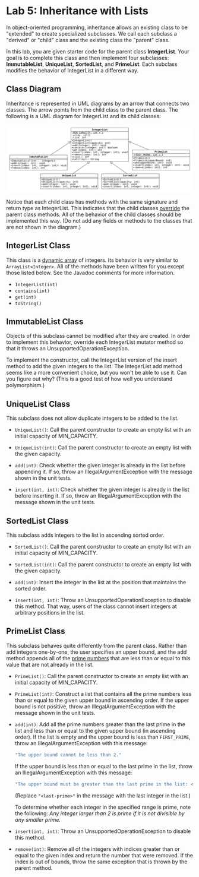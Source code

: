 # Lab 5: Inheritance with Lists

In object-oriented programming, inheritance allows an existing class to be "extended" to create specialized subclasses.
We call each subclass a "derived" or "child" class and the existing class the "parent" class.

In this lab, you are given starter code for the parent class **IntegerList**.
Your goal is to complete this class and then implement four subclasses: **ImmutableList**, **UniqueList**, **SortedList**, and **PrimeList**.
Each subclass modifies the behavior of IntegerList in a different way.

## Class Diagram

Inheritance is represented in UML diagrams by an arrow that connects two classes.
The arrow points from the child class to the parent class.
The following is a UML diagram for IntegerList and its child classes:

![UML_DIAGRAM](./uml.svg)

Notice that each child class has methods with the same signature and return type as IntegerList.
This indicates that the child classes [override](https://docs.oracle.com/javase/tutorial/java/IandI/override.html) the parent class methods.
All of the behavior of the child classes should be implemented this way.
(Do not add any fields or methods to the classes that are not shown in the diagram.)

## IntegerList Class

This class is a [dynamic array](https://en.wikipedia.org/wiki/Dynamic_array) of integers.
Its behavior is very similar to `ArrayList<Integer>`.
All of the methods have been written for you except those listed below.
See the Javadoc comments for more information.

* `IntegerList(int)`
* `contains(int)`
* `get(int)`
* `toString()`

## ImmutableList Class

Objects of this subclass cannot be modified after they are created.
In order to implement this behavior, override each IntegerList mutator method so that it throws an UnsupportedOperationException.

To implement the constructor, call the IntegerList version of the insert method to add the given integers to the list.
The IntegerList add method seems like a more convenient choice, but you won't be able to use it.
Can you figure out why?
(This is a good test of how well you understand polymorphism.)

## UniqueList Class

This subclass does not allow duplicate integers to be added to the list.

* `UniqueList()`: Call the parent constructor to create an empty list with an initial capacity of MIN_CAPACITY.

* `UniqueList(int)`: Call the parent constructor to create an empty list with the given capacity.

* `add(int)`: Check whether the given integer is already in the list before appending it.
If so, throw an IllegalArgumentException with the message shown in the unit tests.

* `insert(int, int)`: Check whether the given integer is already in the list before inserting it.
If so, throw an IllegalArgumentException with the message shown in the unit tests.

## SortedList Class

This subclass adds integers to the list in ascending sorted order.

* `SortedList()`: Call the parent constructor to create an empty list with an initial capacity of MIN_CAPACITY.

* `SortedList(int)`: Call the parent constructor to create an empty list with the given capacity.

* `add(int)`: Insert the integer in the list at the position that maintains the sorted order.

* `insert(int, int)`: Throw an UnsupportedOperationException to disable this method.
That way, users of the class cannot insert integers at arbitrary positions in the list.

## PrimeList Class

This subclass behaves quite differently from the parent class.
Rather than add integers one-by-one, the user specifies an upper bound, and the add method appends all of the [prime numbers](https://en.wikipedia.org/wiki/Prime_number) that are less than or equal to this value that are not already in the list.

* `PrimeList()`: Call the parent constructor to create an empty list with an initial capacity of MIN_CAPACITY.

* `PrimeList(int)`: Construct a list that contains all the prime numbers less than or equal to the given upper bound in ascending order.
If the upper bound is not positive, throw an IllegalArgumentException with the message shown in the unit tests.

* `add(int)`: Add all the prime numbers greater than the last prime in the list and less than or equal to the given upper bound (in ascending order).
If the list is empty and the upper bound is less than `FIRST_PRIME`, throw an IllegalArgumentException with this message:

  ```java
  "The upper bound cannot be less than 2."
  ```
  
  If the upper bound is less than or equal to the last prime in the list, throw an IllegalArgumentException with this message:

  ```java
  "The upper bound must be greater than the last prime in the list: <last-prime>."
  ```

  (Replace `"<last-prime>"` in the message with the last integer in the list.)

  To determine whether each integer in the specified range is prime, note the following: *Any integer larger than 2 is prime if it is not divisible by any smaller prime.*

* `insert(int, int)`: Throw an UnsupportedOperationException to disable this method.

* `remove(int)`: Remove all of the integers with indices greater than or equal to the given index and return the number that were removed.
If the index is out of bounds, throw the same exception that is thrown by the parent method.
